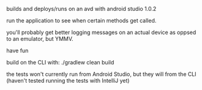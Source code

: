 builds and deploys/runs on an avd with android studio 1.0.2

run the application to see when certain methods get called.

you'll probably get better logging messages on an actual device as oppsed to an emulator, but YMMV.

have fun

build on the CLI with: ./gradlew clean build

the tests won't currently run from Android Studio, but they will from the CLI (haven't tested running the tests with IntelliJ yet)
